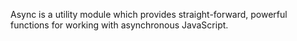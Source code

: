 Async is a utility module which provides straight-forward, powerful functions for working with asynchronous JavaScript. 